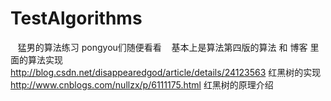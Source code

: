 # TestAlgorithms
    猛男的算法练习 pongyou们随便看看 
    基本上是算法第四版的算法 和 博客 里面的算法实现 
    
 http://blog.csdn.net/disappearedgod/article/details/24123563 红黑树的实现</br>
 http://www.cnblogs.com/nullzx/p/6111175.html 红黑树的原理介绍</br>
        
